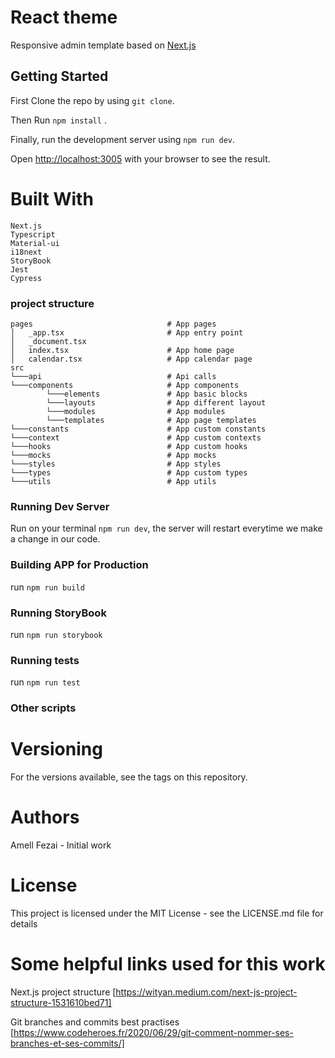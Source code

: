 # React theme
Responsive admin template based on [Next.js](https://nextjs.org/)

## Getting Started

First Clone the repo by using `git clone`.

Then Run `npm install` .

Finally, run the development server using `npm run dev`.

Open [http://localhost:3005](http://localhost:3005) with your browser to see the result.

 
# Built With

```
Next.js 
Typescript
Material-ui
i18next
StoryBook
Jest
Cypress
```

### project structure

```
pages                              # App pages
│   _app.tsx                       # App entry point
│   _document.tsx                
│   index.tsx                      # App home page
│   calendar.tsx                   # App calendar page
src 
└───api                            # Api calls
└───components                     # App components 
        └───elements               # App basic blocks
        └───layouts                # App different layout 
        └───modules                # App modules
        └───templates              # App page templates
└───constants                      # App custom constants 
└───context                        # App custom contexts 
└───hooks                          # App custom hooks
└───mocks                          # App mocks
└───styles                         # App styles
└───types                          # App custom types
└───utils                          # App utils

```

### Running Dev Server

Run on your terminal `npm run dev`, the server will restart everytime we make a change in our code.

### Building APP for Production

run `npm run build`

### Running StoryBook

run `npm run storybook`

### Running tests

run `npm run test`

### Other scripts
 


# Versioning
For the versions available, see the tags on this repository.

# Authors
Amell Fezai - Initial work
 
# License
This project is licensed under the MIT License - see the LICENSE.md file for details


# Some helpful links used for this work
Next.js project structure
[https://wityan.medium.com/next-js-project-structure-1531610bed71]

Git branches and commits best practises
[https://www.codeheroes.fr/2020/06/29/git-comment-nommer-ses-branches-et-ses-commits/]



    

